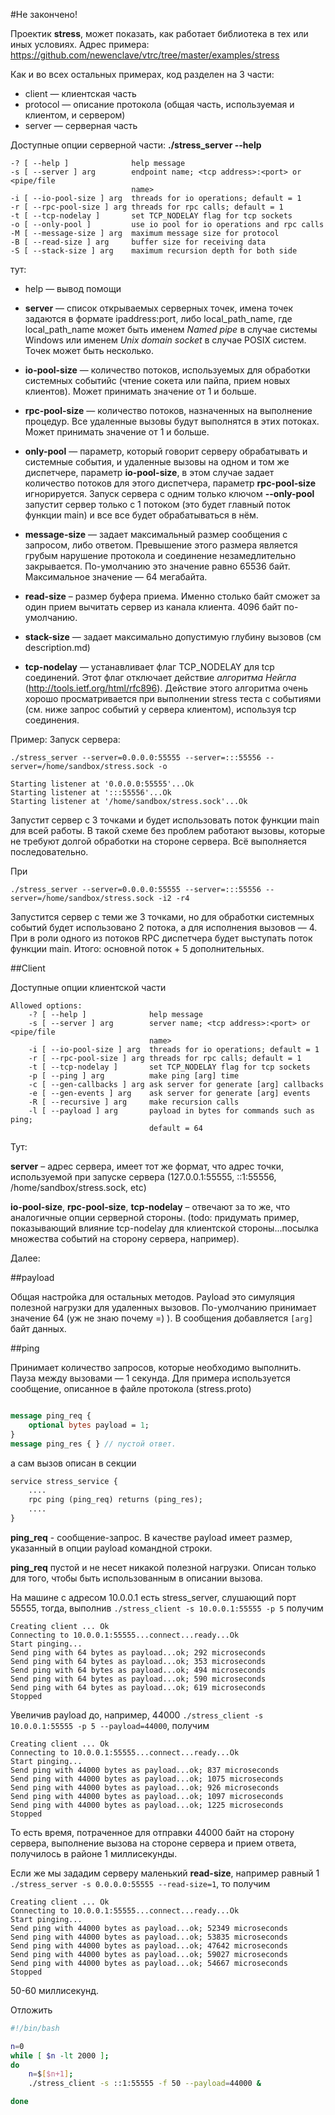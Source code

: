 ﻿#Не закончено!

Проектик **stress**, может показать, как работает библиотека в тех или иных условиях. Адрес примера: https://github.com/newenclave/vtrc/tree/master/examples/stress

Как и во всех остальных примерах, код разделен на 3 части: 

 * client — клиентская часть 
 * protocol — описание протокола (общая часть, используемая и клиентом, и сервером)
 * server — серверная часть 

Доступные опции серверной части: **./stress_server --help**

    -? [ --help ]              help message
    -s [ --server ] arg        endpoint name; <tcp address>:<port> or <pipe/file 
                               name>
    -i [ --io-pool-size ] arg  threads for io operations; default = 1
    -r [ --rpc-pool-size ] arg threads for rpc calls; default = 1
    -t [ --tcp-nodelay ]       set TCP_NODELAY flag for tcp sockets
    -o [ --only-pool ]         use io pool for io operations and rpc calls
    -M [ --message-size ] arg  maximum message size for protocol
    -B [ --read-size ] arg     buffer size for receiving data
    -S [ --stack-size ] arg    maximum recursion depth for both side

тут: 

* help — вывод помощи

* **server** — список открываемых серверных точек, имена точек задаются в формате ipaddress:port, либо local_path_name, где  local_path_name может быть именем *Named pipe* в случае системы Windows или именем *Unix domain socket* в случае POSIX систем. Точек может быть несколько.

* **io-pool-size** — количество потоков, используемых для обработки системных событийс (чтение сокета или пайпа, прием новых клиентов). Может принимать значение от 1 и больше.

* **rpc-pool-size** — количество потоков, назначенных на выполнение процедур. Все удаленные вызовы будут выполнятся в этих потоках. Может принимать значение от 1 и больше.

* **only-pool** — параметр, который говорит серверу обрабатывать и системные события, и удаленные вызовы на одном и том же диспетчере, параметр **io-pool-size**, в этом случае задает количество потоков для этого диспетчера, параметр **rpc-pool-size** игнорируется. Запуск сервера с одним только ключом **--only-pool** запустит сервер только с 1 потоком (это будет главный поток функции main) и все все будет обрабатываться в нём.

* **message-size** — задает максимальный размер сообщения с запросом, либо ответом. Превышение этого размера является грубым нарушение протокола и соединение незамедлительно закрывается. По-умолчанию это значение равно 65536 байт. Максимальное значение — 64 мегабайта.

* **read-size** – размер буфера приема. Именно столько байт сможет за один прием вычитать сервер из канала клиента. 4096 байт по-умолчанию.

* **stack-size** — задает максимально допустимую глубину вызовов (см description.md)

* **tcp-nodelay** — устанавливает флаг TCP_NODELAY для tcp соединений. Этот флаг отключает действие *алгоритма Нейгла* (http://tools.ietf.org/html/rfc896). Действие этого алгоритма очень хорошо просматривается при выполнении stress теста с событиями (см. ниже запрос событий у сервера клиентом), используя tcp соединения.

Пример: 
Запуск сервера:

    ./stress_server --server=0.0.0.0:55555 --server=:::55556 --server=/home/sandbox/stress.sock -o

    Starting listener at '0.0.0.0:55555'...Ok
    Starting listener at ':::55556'...Ok
    Starting listener at '/home/sandbox/stress.sock'...Ok


Запустит сервер с 3 точками и будет использовать поток функции main для всей работы. В такой схеме без проблем работают вызовы, которые не требуют долгой обработки на стороне сервера. Всё выполняется последовательно. 

При 

    ./stress_server --server=0.0.0.0:55555 --server=:::55556 --server=/home/sandbox/stress.sock -i2 -r4

Запустится сервер с теми же 3 точками, но для обработки системных событий будет использовано 2 потока, а для исполнения вызовов — 4. При в роли одного из потоков RPC диспетчера будет выступать поток функции main. Итого: основной поток + 5 дополнительных.



##Client

Доступные опции клиентской части

    Allowed options:
        -? [ --help ]              help message
        -s [ --server ] arg        server name; <tcp address>:<port> or <pipe/file 
                                   name>
        -i [ --io-pool-size ] arg  threads for io operations; default = 1
        -r [ --rpc-pool-size ] arg threads for rpc calls; default = 1
        -t [ --tcp-nodelay ]       set TCP_NODELAY flag for tcp sockets
        -p [ --ping ] arg          make ping [arg] time
        -c [ --gen-callbacks ] arg ask server for generate [arg] callbacks
        -e [ --gen-events ] arg    ask server for generate [arg] events
        -R [ --recursive ] arg     make recursion calls
        -l [ --payload ] arg       payload in bytes for commands such as ping; 
                                   default = 64

Тут: 

**server** – адрес сервера, имеет тот же формат, что адрес точки, используемой при запуске сервера (127.0.0.1:55555, ::1:55556, /home/sandbox/stress.sock, etc)

**io-pool-size**,  **rpc-pool-size**, **tcp-nodelay** – отвечают за то же, что аналогичные опции серверной стороны. (todo: придумать пример, показывающий влияние tcp-nodelay для клиентской стороны...посылка множества событий на сторону сервера, например).

Далее:

##payload

Общая настройка для остальных методов. Payload это симуляция полезной нагрузки для удаленных вызовов. По-умолчанию принимает значение 64 (уж не знаю почему =) ). В сообщения добавляется ```[arg]``` байт данных. 

##ping

Принимает количество запросов, которые необходимо выполнить. Пауза между вызовами — 1 секунда.
Для примера используется сообщение, описанное в файле протокола (stress.proto) 

```proto

message ping_req {
    optional bytes payload = 1;
}
message ping_res { } // пустой ответ.

```

а сам вызов описан в секции 

```proto
service stress_service { 
    ....
    rpc ping (ping_req) returns (ping_res);
    ....
}
```

**ping_req** - сообщение-запрос. В качестве payload имеет размер, указанный в опции payload командной строки.

**ping_req** пустой и не несет никакой полезной нагрузки. Описан только для того, чтобы быть использованным в описании вызова.

На машине с адресом 10.0.0.1 есть stress_server, слушающий порт 55555, тогда, выполнив ```./stress_client -s 10.0.0.1:55555 -p 5``` получим 

```console
Creating client ... Ok
Connecting to 10.0.0.1:55555...connect...ready...Ok
Start pinging...
Send ping with 64 bytes as payload...ok; 292 microseconds
Send ping with 64 bytes as payload...ok; 353 microseconds
Send ping with 64 bytes as payload...ok; 494 microseconds
Send ping with 64 bytes as payload...ok; 590 microseconds
Send ping with 64 bytes as payload...ok; 619 microseconds
Stopped
```

Увеличив  payload до, например, 44000 ```./stress_client -s 10.0.0.1:55555 -p 5 --payload=44000```, получим

```console
Creating client ... Ok
Connecting to 10.0.0.1:55555...connect...ready...Ok
Start pinging...
Send ping with 44000 bytes as payload...ok; 837 microseconds
Send ping with 44000 bytes as payload...ok; 1075 microseconds
Send ping with 44000 bytes as payload...ok; 926 microseconds
Send ping with 44000 bytes as payload...ok; 1097 microseconds
Send ping with 44000 bytes as payload...ok; 1225 microseconds
Stopped
```

То есть время, потраченное для отправки  44000 байт на сторону сервера, выполнение вызова на стороне сервера и прием ответа, получилось в районе 1 миллисекунды. 


Если же мы зададим серверу маленький **read-size**, например равный 1 ```./stress_server -s 0.0.0.0:55555 --read-size=1```, то получим 

```console
Creating client ... Ok
Connecting to 10.0.0.1:55555...connect...ready...Ok
Start pinging...
Send ping with 44000 bytes as payload...ok; 52349 microseconds
Send ping with 44000 bytes as payload...ok; 53835 microseconds
Send ping with 44000 bytes as payload...ok; 47642 microseconds
Send ping with 44000 bytes as payload...ok; 59027 microseconds
Send ping with 44000 bytes as payload...ok; 54667 microseconds
Stopped
```

50-60 миллисекунд.















Отложить 

```bash
#!/bin/bash

n=0
while [ $n -lt 2000 ];
do
    n=$[$n+1];
    ./stress_client -s ::1:55555 -f 50 --payload=44000 &

done
```

